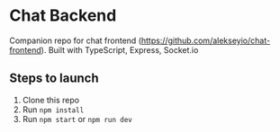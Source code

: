 # Chat Backend

Companion repo for chat frontend (https://github.com/alekseyio/chat-frontend). Built with TypeScript, Express, Socket.io

## Steps to launch
1. Clone this repo
2. Run `npm install`
3. Run `npm start` or `npm run dev`

